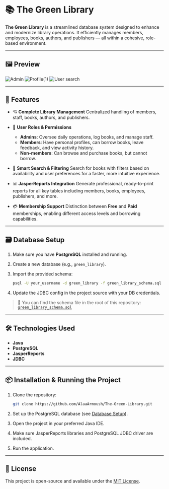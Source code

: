 # 📚 The Green Library

**The Green Library** is a streamlined database system designed to enhance and modernize library operations. It efficiently manages members, employees, books, authors, and publishers — all within a cohesive, role-based environment.

---

## 🖼️ Preview
![Admin](https://github.com/user-attachments/assets/28ddff8d-bd9a-4fd5-b45d-f7053f4e15d7)
![Profile(1)](https://github.com/user-attachments/assets/46ad3464-c05d-492a-81a1-9f642129c0f6)
![User search](https://github.com/user-attachments/assets/c0b6a863-41a5-457a-8db8-f84411c7c6be)



---

## 🚀 Features

* 💘 **Complete Library Management**
  Centralized handling of members, staff, books, authors, and publishers.

* 🔐 **User Roles & Permissions**

  * **Admins**: Oversee daily operations, log books, and manage staff.
  * **Members**: Have personal profiles, can borrow books, leave feedback, and view activity history.
  * **Non-members**: Can browse and purchase books, but cannot borrow.

* 🧠 **Smart Search & Filtering**
  Search for books with filters based on availability and user preferences for a faster, more intuitive experience.

* 📊 **JasperReports Integration**
Generate professional, ready-to-print reports for all key tables including members, books, employees, publishers, and more.

* 💳 **Membership Support**
  Distinction between **Free** and **Paid** memberships, enabling different access levels and borrowing capabilities.

---

## 🗃️ Database Setup

1. Make sure you have **PostgreSQL** installed and running.
2. Create a new database (e.g., `green_library`).
3. Import the provided schema:

   ```bash
   psql -U your_username -d green_library -f green_library_schema.sql
   ```
4. Update the JDBC config in the project source with your DB credentials.

> 📀 You can find the schema file in the root of this repository: [`green_library_schema.sql`](./green_library_schema.sql)

---

## 🛠️ Technologies Used

* **Java**
* **PostgreSQL**
* **JasperReports**
* **JDBC**

---

## 📦 Installation & Running the Project

1. Clone the repository:

   ```bash
   git clone https://github.com/AlaaArmoush/The-Green-Library.git
   ```
2. Set up the PostgreSQL database (see [Database Setup](#️-database-setup)).
3. Open the project in your preferred Java IDE.
4. Make sure JasperReports libraries and PostgreSQL JDBC driver are included.
5. Run the application.

---

## 📄 License

This project is open-source and available under the [MIT License](LICENSE).

